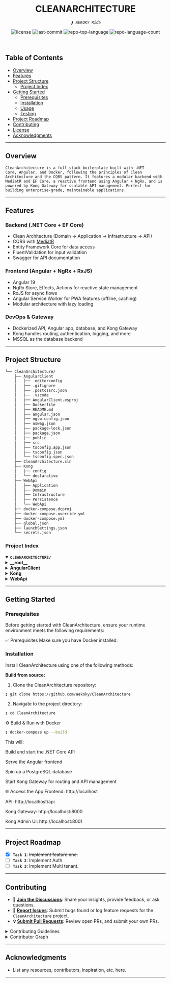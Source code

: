 <p align="center"><h1 align="center">CLEANARCHITECTURE</h1></p>
<p align="center">
	<em><code>❯ AEKOKY Rida</code></em>
</p>
<p align="center">
	<img src="https://img.shields.io/github/license/aekoky/CleanArchitecture?style=default&logo=opensourceinitiative&logoColor=white&color=0080ff" alt="license">
	<img src="https://img.shields.io/github/last-commit/aekoky/CleanArchitecture?style=default&logo=git&logoColor=white&color=0080ff" alt="last-commit">
	<img src="https://img.shields.io/github/languages/top/aekoky/CleanArchitecture?style=default&color=0080ff" alt="repo-top-language">
	<img src="https://img.shields.io/github/languages/count/aekoky/CleanArchitecture?style=default&color=0080ff" alt="repo-language-count">
</p>
<p align="center"><!-- default option, no dependency badges. -->
</p>
<p align="center">
	<!-- default option, no dependency badges. -->
</p>
<br>

##  Table of Contents

- [ Overview](#-overview)
- [ Features](#-features)
- [ Project Structure](#-project-structure)
  - [ Project Index](#-project-index)
- [ Getting Started](#-getting-started)
  - [ Prerequisites](#-prerequisites)
  - [ Installation](#-installation)
  - [ Usage](#-usage)
  - [ Testing](#-testing)
- [ Project Roadmap](#-project-roadmap)
- [ Contributing](#-contributing)
- [ License](#-license)
- [ Acknowledgments](#-acknowledgments)

---

##  Overview

<code>CleanArchitecture is a full-stack boilerplate built with .NET Core, Angular, and Docker, following the principles of Clean Architecture and the CQRS pattern. It features a modular backend with MediatR and EF Core, a reactive frontend using Angular + NgRx, and is powered by Kong Gateway for scalable API management. Perfect for building enterprise-grade, maintainable applications.</code>

---

##  Features

### Backend (.NET Core + EF Core)
- Clean Architecture (Domain → Application → Infrastructure → API)
- CQRS with [MediatR](https://github.com/jbogard/MediatR)
- Entity Framework Core for data access
- FluentValidation for input validation
- Swagger for API documentation

### Frontend (Angular + NgRx + RxJS)
- Angular 19
- NgRx Store, Effects, Actions for reactive state management
- RxJS for async flows
- Angular Service Worker for PWA features (offline, caching)
- Modular architecture with lazy loading

### DevOps & Gateway
- Dockerized API, Angular app, database, and Kong Gateway
- Kong handles routing, authentication, logging, and more
- MSSQL as the database backend

---

##  Project Structure

```sh
└── CleanArchitecture/
    ├── AngularClient
    │   ├── .editorconfig
    │   ├── .gitignore
    │   ├── .postcssrc.json
    │   ├── .vscode
    │   ├── AngularClient.esproj
    │   ├── Dockerfile
    │   ├── README.md
    │   ├── angular.json
    │   ├── ngsw-config.json
    │   ├── nswag.json
    │   ├── package-lock.json
    │   ├── package.json
    │   ├── public
    │   ├── src
    │   ├── tsconfig.app.json
    │   ├── tsconfig.json
    │   └── tsconfig.spec.json
    ├── CleanArchitecture.sln
    ├── Kong
    │   ├── config
    │   └── declarative
    ├── WebApi
    │   ├── Application
    │   ├── Domain
    │   ├── Infrastructure
    │   ├── Persistence
    │   └── WebApi
    ├── docker-compose.dcproj
    ├── docker-compose.override.yml
    ├── docker-compose.yml
    ├── global.json
    ├── launchSettings.json
    └── secrets.json
```


###  Project Index
<details open>
	<summary><b><code>CLEANARCHITECTURE/</code></b></summary>
	<details> <!-- __root__ Submodule -->
		<summary><b>__root__</b></summary>
		<blockquote>
			<table>
			<tr>
				<td><b><a href='https://github.com/aekoky/CleanArchitecture/blob/master/launchSettings.json'>launchSettings.json</a></b></td>
				<td><code>Visual Studio configuration file</code></td>
			</tr>
			<tr>
				<td><b><a href='https://github.com/aekoky/CleanArchitecture/blob/master/docker-compose.dcproj'>docker-compose.dcproj</a></b></td>
				<td><code>Docker Compose project file</code></td>
			</tr>
			<tr>
				<td><b><a href='https://github.com/aekoky/CleanArchitecture/blob/master/global.json'>global.json</a></b></td>
				<td><code>.NET SDK configuration for CLI commands</code></td>
			</tr>
			<tr>
				<td><b><a href='https://github.com/aekoky/CleanArchitecture/blob/master/docker-compose.override.yml'>docker-compose.override.yml</a></b></td>
				<td><code>Docker Compose YAML configuration file for development</code></td>
			</tr>
			<tr>
				<td><b><a href='https://github.com/aekoky/CleanArchitecture/blob/master/CleanArchitecture.sln'>CleanArchitecture.sln</a></b></td>
				<td><code>CleanArchitecture solution file</code></td>
			</tr>
			<tr>
				<td><b><a href='https://github.com/aekoky/CleanArchitecture/blob/master/docker-compose.yml'>docker-compose.yml</a></b></td>
				<td><code>Docker Compose YAML configuration file</code></td>
			</tr>
			</table>
		</blockquote>
	</details>
	<details> <!-- AngularClient Submodule -->
		<summary><b>AngularClient</b></summary>
		<blockquote>
			<table>
			<tr>
				<td><b><a href='https://github.com/aekoky/CleanArchitecture/blob/master/AngularClient/tsconfig.spec.json'>tsconfig.spec.json</a></b></td>
				<td><code>❯ REPLACE-ME</code></td>
			</tr>
			<tr>
				<td><b><a href='https://github.com/aekoky/CleanArchitecture/blob/master/AngularClient/ngsw-config.json'>ngsw-config.json</a></b></td>
				<td><code>❯ REPLACE-ME</code></td>
			</tr>
			<tr>
				<td><b><a href='https://github.com/aekoky/CleanArchitecture/blob/master/AngularClient/package-lock.json'>package-lock.json</a></b></td>
				<td><code>❯ REPLACE-ME</code></td>
			</tr>
			<tr>
				<td><b><a href='https://github.com/aekoky/CleanArchitecture/blob/master/AngularClient/tsconfig.json'>tsconfig.json</a></b></td>
				<td><code>❯ REPLACE-ME</code></td>
			</tr>
			<tr>
				<td><b><a href='https://github.com/aekoky/CleanArchitecture/blob/master/AngularClient/tsconfig.app.json'>tsconfig.app.json</a></b></td>
				<td><code>❯ REPLACE-ME</code></td>
			</tr>
			<tr>
				<td><b><a href='https://github.com/aekoky/CleanArchitecture/blob/master/AngularClient/angular.json'>angular.json</a></b></td>
				<td><code>❯ REPLACE-ME</code></td>
			</tr>
			<tr>
				<td><b><a href='https://github.com/aekoky/CleanArchitecture/blob/master/AngularClient/.postcssrc.json'>.postcssrc.json</a></b></td>
				<td><code>❯ REPLACE-ME</code></td>
			</tr>
			<tr>
				<td><b><a href='https://github.com/aekoky/CleanArchitecture/blob/master/AngularClient/package.json'>package.json</a></b></td>
				<td><code>❯ REPLACE-ME</code></td>
			</tr>
			<tr>
				<td><b><a href='https://github.com/aekoky/CleanArchitecture/blob/master/AngularClient/nswag.json'>nswag.json</a></b></td>
				<td><code>❯ REPLACE-ME</code></td>
			</tr>
			<tr>
				<td><b><a href='https://github.com/aekoky/CleanArchitecture/blob/master/AngularClient/AngularClient.esproj'>AngularClient.esproj</a></b></td>
				<td><code>❯ REPLACE-ME</code></td>
			</tr>
			<tr>
				<td><b><a href='https://github.com/aekoky/CleanArchitecture/blob/master/AngularClient/Dockerfile'>Dockerfile</a></b></td>
				<td><code>❯ REPLACE-ME</code></td>
			</tr>
			</table>
			<details>
				<summary><b>src</b></summary>
				<blockquote>
					<table>
					<tr>
						<td><b><a href='https://github.com/aekoky/CleanArchitecture/blob/master/AngularClient/src/styles.scss'>styles.scss</a></b></td>
						<td><code>❯ REPLACE-ME</code></td>
					</tr>
					<tr>
						<td><b><a href='https://github.com/aekoky/CleanArchitecture/blob/master/AngularClient/src/main.ts'>main.ts</a></b></td>
						<td><code>❯ REPLACE-ME</code></td>
					</tr>
					<tr>
						<td><b><a href='https://github.com/aekoky/CleanArchitecture/blob/master/AngularClient/src/index.html'>index.html</a></b></td>
						<td><code>❯ REPLACE-ME</code></td>
					</tr>
					</table>
					<details>
						<summary><b>app</b></summary>
						<blockquote>
							<table>
							<tr>
								<td><b><a href='https://github.com/aekoky/CleanArchitecture/blob/master/AngularClient/src/app/app.component.scss'>app.component.scss</a></b></td>
								<td><code>❯ REPLACE-ME</code></td>
							</tr>
							<tr>
								<td><b><a href='https://github.com/aekoky/CleanArchitecture/blob/master/AngularClient/src/app/app.routes.ts'>app.routes.ts</a></b></td>
								<td><code>❯ REPLACE-ME</code></td>
							</tr>
							<tr>
								<td><b><a href='https://github.com/aekoky/CleanArchitecture/blob/master/AngularClient/src/app/app.component.spec.ts'>app.component.spec.ts</a></b></td>
								<td><code>❯ REPLACE-ME</code></td>
							</tr>
							<tr>
								<td><b><a href='https://github.com/aekoky/CleanArchitecture/blob/master/AngularClient/src/app/app.component.ts'>app.component.ts</a></b></td>
								<td><code>❯ REPLACE-ME</code></td>
							</tr>
							<tr>
								<td><b><a href='https://github.com/aekoky/CleanArchitecture/blob/master/AngularClient/src/app/app.config.ts'>app.config.ts</a></b></td>
								<td><code>❯ REPLACE-ME</code></td>
							</tr>
							<tr>
								<td><b><a href='https://github.com/aekoky/CleanArchitecture/blob/master/AngularClient/src/app/web-api-client.ts'>web-api-client.ts</a></b></td>
								<td><code>❯ REPLACE-ME</code></td>
							</tr>
							<tr>
								<td><b><a href='https://github.com/aekoky/CleanArchitecture/blob/master/AngularClient/src/app/app.component.html'>app.component.html</a></b></td>
								<td><code>❯ REPLACE-ME</code></td>
							</tr>
							</table>
							<details>
								<summary><b>shared</b></summary>
								<blockquote>
									<details>
										<summary><b>modules</b></summary>
										<blockquote>
											<details>
												<summary><b>tree</b></summary>
												<blockquote>
													<table>
													<tr>
														<td><b><a href='https://github.com/aekoky/CleanArchitecture/blob/master/AngularClient/src/app/shared/modules/tree/tree.module.ts'>tree.module.ts</a></b></td>
														<td><code>❯ REPLACE-ME</code></td>
													</tr>
													<tr>
														<td><b><a href='https://github.com/aekoky/CleanArchitecture/blob/master/AngularClient/src/app/shared/modules/tree/tree.model.ts'>tree.model.ts</a></b></td>
														<td><code>❯ REPLACE-ME</code></td>
													</tr>
													<tr>
														<td><b><a href='https://github.com/aekoky/CleanArchitecture/blob/master/AngularClient/src/app/shared/modules/tree/tree.interface.ts'>tree.interface.ts</a></b></td>
														<td><code>❯ REPLACE-ME</code></td>
													</tr>
													</table>
													<details>
														<summary><b>tree</b></summary>
														<blockquote>
															<table>
															<tr>
																<td><b><a href='https://github.com/aekoky/CleanArchitecture/blob/master/AngularClient/src/app/shared/modules/tree/tree/tree.component.ts'>tree.component.ts</a></b></td>
																<td><code>❯ REPLACE-ME</code></td>
															</tr>
															<tr>
																<td><b><a href='https://github.com/aekoky/CleanArchitecture/blob/master/AngularClient/src/app/shared/modules/tree/tree/tree.component.css'>tree.component.css</a></b></td>
																<td><code>❯ REPLACE-ME</code></td>
															</tr>
															<tr>
																<td><b><a href='https://github.com/aekoky/CleanArchitecture/blob/master/AngularClient/src/app/shared/modules/tree/tree/tree.component.html'>tree.component.html</a></b></td>
																<td><code>❯ REPLACE-ME</code></td>
															</tr>
															</table>
														</blockquote>
													</details>
												</blockquote>
											</details>
										</blockquote>
									</details>
									<details>
										<summary><b>resolver</b></summary>
										<blockquote>
											<table>
											<tr>
												<td><b><a href='https://github.com/aekoky/CleanArchitecture/blob/master/AngularClient/src/app/shared/resolver/clear-state.resolver.ts'>clear-state.resolver.ts</a></b></td>
												<td><code>❯ REPLACE-ME</code></td>
											</tr>
											</table>
										</blockquote>
									</details>
									<details>
										<summary><b>directives</b></summary>
										<blockquote>
											<table>
											<tr>
												<td><b><a href='https://github.com/aekoky/CleanArchitecture/blob/master/AngularClient/src/app/shared/directives/directives.module.ts'>directives.module.ts</a></b></td>
												<td><code>❯ REPLACE-ME</code></td>
											</tr>
											<tr>
												<td><b><a href='https://github.com/aekoky/CleanArchitecture/blob/master/AngularClient/src/app/shared/directives/only-dialog.directive.ts'>only-dialog.directive.ts</a></b></td>
												<td><code>❯ REPLACE-ME</code></td>
											</tr>
											<tr>
												<td><b><a href='https://github.com/aekoky/CleanArchitecture/blob/master/AngularClient/src/app/shared/directives/scroll-to-invalide.directive.ts'>scroll-to-invalide.directive.ts</a></b></td>
												<td><code>❯ REPLACE-ME</code></td>
											</tr>
											<tr>
												<td><b><a href='https://github.com/aekoky/CleanArchitecture/blob/master/AngularClient/src/app/shared/directives/close-dialog.directive.ts'>close-dialog.directive.ts</a></b></td>
												<td><code>❯ REPLACE-ME</code></td>
											</tr>
											<tr>
												<td><b><a href='https://github.com/aekoky/CleanArchitecture/blob/master/AngularClient/src/app/shared/directives/resize-watcher.directive.ts'>resize-watcher.directive.ts</a></b></td>
												<td><code>❯ REPLACE-ME</code></td>
											</tr>
											<tr>
												<td><b><a href='https://github.com/aekoky/CleanArchitecture/blob/master/AngularClient/src/app/shared/directives/column-mode.directive.ts'>column-mode.directive.ts</a></b></td>
												<td><code>❯ REPLACE-ME</code></td>
											</tr>
											</table>
										</blockquote>
									</details>
									<details>
										<summary><b>models</b></summary>
										<blockquote>
											<table>
											<tr>
												<td><b><a href='https://github.com/aekoky/CleanArchitecture/blob/master/AngularClient/src/app/shared/models/entity-state.ts'>entity-state.ts</a></b></td>
												<td><code>❯ REPLACE-ME</code></td>
											</tr>
											</table>
										</blockquote>
									</details>
									<details>
										<summary><b>services</b></summary>
										<blockquote>
											<table>
											<tr>
												<td><b><a href='https://github.com/aekoky/CleanArchitecture/blob/master/AngularClient/src/app/shared/services/cache.service.ts'>cache.service.ts</a></b></td>
												<td><code>❯ REPLACE-ME</code></td>
											</tr>
											<tr>
												<td><b><a href='https://github.com/aekoky/CleanArchitecture/blob/master/AngularClient/src/app/shared/services/dialog.service.ts'>dialog.service.ts</a></b></td>
												<td><code>❯ REPLACE-ME</code></td>
											</tr>
											<tr>
												<td><b><a href='https://github.com/aekoky/CleanArchitecture/blob/master/AngularClient/src/app/shared/services/toast.service.ts'>toast.service.ts</a></b></td>
												<td><code>❯ REPLACE-ME</code></td>
											</tr>
											</table>
										</blockquote>
									</details>
									<details>
										<summary><b>enums</b></summary>
										<blockquote>
											<table>
											<tr>
												<td><b><a href='https://github.com/aekoky/CleanArchitecture/blob/master/AngularClient/src/app/shared/enums/view-mode.enum.ts'>view-mode.enum.ts</a></b></td>
												<td><code>❯ REPLACE-ME</code></td>
											</tr>
											<tr>
												<td><b><a href='https://github.com/aekoky/CleanArchitecture/blob/master/AngularClient/src/app/shared/enums/taost-type.enum.ts'>taost-type.enum.ts</a></b></td>
												<td><code>❯ REPLACE-ME</code></td>
											</tr>
											<tr>
												<td><b><a href='https://github.com/aekoky/CleanArchitecture/blob/master/AngularClient/src/app/shared/enums/entity-type.enum.ts'>entity-type.enum.ts</a></b></td>
												<td><code>❯ REPLACE-ME</code></td>
											</tr>
											</table>
										</blockquote>
									</details>
								</blockquote>
							</details>
							<details>
								<summary><b>pages</b></summary>
								<blockquote>
									<details>
										<summary><b>problems</b></summary>
										<blockquote>
											<table>
											<tr>
												<td><b><a href='https://github.com/aekoky/CleanArchitecture/blob/master/AngularClient/src/app/pages/problems/problem-tree.service.ts'>problem-tree.service.ts</a></b></td>
												<td><code>❯ REPLACE-ME</code></td>
											</tr>
											<tr>
												<td><b><a href='https://github.com/aekoky/CleanArchitecture/blob/master/AngularClient/src/app/pages/problems/problems.component.ts'>problems.component.ts</a></b></td>
												<td><code>❯ REPLACE-ME</code></td>
											</tr>
											<tr>
												<td><b><a href='https://github.com/aekoky/CleanArchitecture/blob/master/AngularClient/src/app/pages/problems/problem.service.ts'>problem.service.ts</a></b></td>
												<td><code>❯ REPLACE-ME</code></td>
											</tr>
											<tr>
												<td><b><a href='https://github.com/aekoky/CleanArchitecture/blob/master/AngularClient/src/app/pages/problems/problems.module.ts'>problems.module.ts</a></b></td>
												<td><code>❯ REPLACE-ME</code></td>
											</tr>
											<tr>
												<td><b><a href='https://github.com/aekoky/CleanArchitecture/blob/master/AngularClient/src/app/pages/problems/problem-category.service.ts'>problem-category.service.ts</a></b></td>
												<td><code>❯ REPLACE-ME</code></td>
											</tr>
											<tr>
												<td><b><a href='https://github.com/aekoky/CleanArchitecture/blob/master/AngularClient/src/app/pages/problems/problem-catalog.service.ts'>problem-catalog.service.ts</a></b></td>
												<td><code>❯ REPLACE-ME</code></td>
											</tr>
											<tr>
												<td><b><a href='https://github.com/aekoky/CleanArchitecture/blob/master/AngularClient/src/app/pages/problems/problems.component.html'>problems.component.html</a></b></td>
												<td><code>❯ REPLACE-ME</code></td>
											</tr>
											</table>
											<details>
												<summary><b>problems-list</b></summary>
												<blockquote>
													<table>
													<tr>
														<td><b><a href='https://github.com/aekoky/CleanArchitecture/blob/master/AngularClient/src/app/pages/problems/problems-list/problems-list.component.ts'>problems-list.component.ts</a></b></td>
														<td><code>❯ REPLACE-ME</code></td>
													</tr>
													<tr>
														<td><b><a href='https://github.com/aekoky/CleanArchitecture/blob/master/AngularClient/src/app/pages/problems/problems-list/problems-list.component.html'>problems-list.component.html</a></b></td>
														<td><code>❯ REPLACE-ME</code></td>
													</tr>
													<tr>
														<td><b><a href='https://github.com/aekoky/CleanArchitecture/blob/master/AngularClient/src/app/pages/problems/problems-list/problems-list.component.css'>problems-list.component.css</a></b></td>
														<td><code>❯ REPLACE-ME</code></td>
													</tr>
													</table>
												</blockquote>
											</details>
											<details>
												<summary><b>problem</b></summary>
												<blockquote>
													<table>
													<tr>
														<td><b><a href='https://github.com/aekoky/CleanArchitecture/blob/master/AngularClient/src/app/pages/problems/problem/problem.component.ts'>problem.component.ts</a></b></td>
														<td><code>❯ REPLACE-ME</code></td>
													</tr>
													<tr>
														<td><b><a href='https://github.com/aekoky/CleanArchitecture/blob/master/AngularClient/src/app/pages/problems/problem/problem.component.html'>problem.component.html</a></b></td>
														<td><code>❯ REPLACE-ME</code></td>
													</tr>
													<tr>
														<td><b><a href='https://github.com/aekoky/CleanArchitecture/blob/master/AngularClient/src/app/pages/problems/problem/problem.component.css'>problem.component.css</a></b></td>
														<td><code>❯ REPLACE-ME</code></td>
													</tr>
													</table>
												</blockquote>
											</details>
											<details>
												<summary><b>problem-catalog</b></summary>
												<blockquote>
													<table>
													<tr>
														<td><b><a href='https://github.com/aekoky/CleanArchitecture/blob/master/AngularClient/src/app/pages/problems/problem-catalog/problem-catalog.component.css'>problem-catalog.component.css</a></b></td>
														<td><code>❯ REPLACE-ME</code></td>
													</tr>
													<tr>
														<td><b><a href='https://github.com/aekoky/CleanArchitecture/blob/master/AngularClient/src/app/pages/problems/problem-catalog/problem-catalog.component.html'>problem-catalog.component.html</a></b></td>
														<td><code>❯ REPLACE-ME</code></td>
													</tr>
													<tr>
														<td><b><a href='https://github.com/aekoky/CleanArchitecture/blob/master/AngularClient/src/app/pages/problems/problem-catalog/problem-catalog.component.ts'>problem-catalog.component.ts</a></b></td>
														<td><code>❯ REPLACE-ME</code></td>
													</tr>
													</table>
												</blockquote>
											</details>
											<details>
												<summary><b>state-management</b></summary>
												<blockquote>
													<table>
													<tr>
														<td><b><a href='https://github.com/aekoky/CleanArchitecture/blob/master/AngularClient/src/app/pages/problems/state-management/problems.reducer.ts'>problems.reducer.ts</a></b></td>
														<td><code>❯ REPLACE-ME</code></td>
													</tr>
													<tr>
														<td><b><a href='https://github.com/aekoky/CleanArchitecture/blob/master/AngularClient/src/app/pages/problems/state-management/problems.selectors.ts'>problems.selectors.ts</a></b></td>
														<td><code>❯ REPLACE-ME</code></td>
													</tr>
													<tr>
														<td><b><a href='https://github.com/aekoky/CleanArchitecture/blob/master/AngularClient/src/app/pages/problems/state-management/problems.actions.ts'>problems.actions.ts</a></b></td>
														<td><code>❯ REPLACE-ME</code></td>
													</tr>
													</table>
												</blockquote>
											</details>
											<details>
												<summary><b>problem-category</b></summary>
												<blockquote>
													<table>
													<tr>
														<td><b><a href='https://github.com/aekoky/CleanArchitecture/blob/master/AngularClient/src/app/pages/problems/problem-category/problem-category.component.css'>problem-category.component.css</a></b></td>
														<td><code>❯ REPLACE-ME</code></td>
													</tr>
													<tr>
														<td><b><a href='https://github.com/aekoky/CleanArchitecture/blob/master/AngularClient/src/app/pages/problems/problem-category/problem-category.component.ts'>problem-category.component.ts</a></b></td>
														<td><code>❯ REPLACE-ME</code></td>
													</tr>
													<tr>
														<td><b><a href='https://github.com/aekoky/CleanArchitecture/blob/master/AngularClient/src/app/pages/problems/problem-category/problem-category.component.html'>problem-category.component.html</a></b></td>
														<td><code>❯ REPLACE-ME</code></td>
													</tr>
													</table>
												</blockquote>
											</details>
										</blockquote>
									</details>
								</blockquote>
							</details>
						</blockquote>
					</details>
				</blockquote>
			</details>
			<details>
				<summary><b>public</b></summary>
				<blockquote>
					<table>
					<tr>
						<td><b><a href='https://github.com/aekoky/CleanArchitecture/blob/master/AngularClient/public/manifest.webmanifest'>manifest.webmanifest</a></b></td>
						<td><code>❯ REPLACE-ME</code></td>
					</tr>
					</table>
				</blockquote>
			</details>
		</blockquote>
	</details>
	<details> <!-- Kong Submodule -->
		<summary><b>Kong</b></summary>
		<blockquote>
			<details>
				<summary><b>declarative</b></summary>
				<blockquote>
					<table>
					<tr>
						<td><b><a href='https://github.com/aekoky/CleanArchitecture/blob/master/Kong/declarative/kong.yml'>kong.yml</a></b></td>
						<td><code>Kong declarative configuration file</code></td>
					</tr>
					</table>
				</blockquote>
			</details>
			<details>
				<summary><b>config</b></summary>
				<blockquote>
					<table>
					<tr>
						<td><b><a href='https://github.com/aekoky/CleanArchitecture/blob/master/Kong/config/kong.conf'>kong.conf</a></b></td>
						<td><code>Kong configuration file</code></td>
					</tr>
					</table>
				</blockquote>
			</details>
		</blockquote>
	</details>
	<details> <!-- WebApi Submodule -->
		<summary><b>WebApi</b></summary>
		<blockquote>
			<details>
				<summary><b>WebApi</b></summary>
				<blockquote>
					<table>
					<tr>
						<td><b><a href='https://github.com/aekoky/CleanArchitecture/blob/master/WebApi/WebApi/ConfigureServices.cs'>ConfigureServices.cs</a></b></td>
						<td><code>❯ REPLACE-ME</code></td>
					</tr>
					<tr>
						<td><b><a href='https://github.com/aekoky/CleanArchitecture/blob/master/WebApi/WebApi/appsettings.Production.json'>appsettings.Production.json</a></b></td>
						<td><code>❯ REPLACE-ME</code></td>
					</tr>
					<tr>
						<td><b><a href='https://github.com/aekoky/CleanArchitecture/blob/master/WebApi/WebApi/appsettings.Development.json'>appsettings.Development.json</a></b></td>
						<td><code>❯ REPLACE-ME</code></td>
					</tr>
					<tr>
						<td><b><a href='https://github.com/aekoky/CleanArchitecture/blob/master/WebApi/WebApi/appsettings.json'>appsettings.json</a></b></td>
						<td><code>❯ REPLACE-ME</code></td>
					</tr>
					<tr>
						<td><b><a href='https://github.com/aekoky/CleanArchitecture/blob/master/WebApi/WebApi/Program.cs'>Program.cs</a></b></td>
						<td><code>❯ REPLACE-ME</code></td>
					</tr>
					<tr>
						<td><b><a href='https://github.com/aekoky/CleanArchitecture/blob/master/WebApi/WebApi/nswag.json'>nswag.json</a></b></td>
						<td><code>❯ REPLACE-ME</code></td>
					</tr>
					<tr>
						<td><b><a href='https://github.com/aekoky/CleanArchitecture/blob/master/WebApi/WebApi/WebApi.csproj'>WebApi.csproj</a></b></td>
						<td><code>❯ REPLACE-ME</code></td>
					</tr>
					<tr>
						<td><b><a href='https://github.com/aekoky/CleanArchitecture/blob/master/WebApi/WebApi/Dockerfile'>Dockerfile</a></b></td>
						<td><code>❯ REPLACE-ME</code></td>
					</tr>
					</table>
					<details>
						<summary><b>Controllers</b></summary>
						<blockquote>
							<table>
							<tr>
								<td><b><a href='https://github.com/aekoky/CleanArchitecture/blob/master/WebApi/WebApi/Controllers/ProblemCatalogsController.cs'>ProblemCatalogsController.cs</a></b></td>
								<td><code>❯ REPLACE-ME</code></td>
							</tr>
							<tr>
								<td><b><a href='https://github.com/aekoky/CleanArchitecture/blob/master/WebApi/WebApi/Controllers/ProblemCategoriesController.cs'>ProblemCategoriesController.cs</a></b></td>
								<td><code>❯ REPLACE-ME</code></td>
							</tr>
							<tr>
								<td><b><a href='https://github.com/aekoky/CleanArchitecture/blob/master/WebApi/WebApi/Controllers/ProblemsController.cs'>ProblemsController.cs</a></b></td>
								<td><code>❯ REPLACE-ME</code></td>
							</tr>
							<tr>
								<td><b><a href='https://github.com/aekoky/CleanArchitecture/blob/master/WebApi/WebApi/Controllers/ApiControllerBase.cs'>ApiControllerBase.cs</a></b></td>
								<td><code>❯ REPLACE-ME</code></td>
							</tr>
							</table>
						</blockquote>
					</details>
					<details>
						<summary><b>.config</b></summary>
						<blockquote>
							<table>
							<tr>
								<td><b><a href='https://github.com/aekoky/CleanArchitecture/blob/master/WebApi/WebApi/.config/dotnet-tools.json'>dotnet-tools.json</a></b></td>
								<td><code>❯ REPLACE-ME</code></td>
							</tr>
							</table>
						</blockquote>
					</details>
					<details>
						<summary><b>Properties</b></summary>
						<blockquote>
							<table>
							<tr>
								<td><b><a href='https://github.com/aekoky/CleanArchitecture/blob/master/WebApi/WebApi/Properties/launchSettings.json'>launchSettings.json</a></b></td>
								<td><code>❯ REPLACE-ME</code></td>
							</tr>
							</table>
						</blockquote>
					</details>
					<details>
						<summary><b>Filters</b></summary>
						<blockquote>
							<table>
							<tr>
								<td><b><a href='https://github.com/aekoky/CleanArchitecture/blob/master/WebApi/WebApi/Filters/ApiExceptionFilterAttribute.cs'>ApiExceptionFilterAttribute.cs</a></b></td>
								<td><code>❯ REPLACE-ME</code></td>
							</tr>
							</table>
						</blockquote>
					</details>
				</blockquote>
			</details>
			<details>
				<summary><b>Application</b></summary>
				<blockquote>
					<table>
					<tr>
						<td><b><a href='https://github.com/aekoky/CleanArchitecture/blob/master/WebApi/Application/ConfigureServices.cs'>ConfigureServices.cs</a></b></td>
						<td><code>❯ REPLACE-ME</code></td>
					</tr>
					<tr>
						<td><b><a href='https://github.com/aekoky/CleanArchitecture/blob/master/WebApi/Application/Application.csproj'>Application.csproj</a></b></td>
						<td><code>❯ REPLACE-ME</code></td>
					</tr>
					</table>
					<details>
						<summary><b>Application</b></summary>
						<blockquote>
							<details>
								<summary><b>ProblemCatalogs</b></summary>
								<blockquote>
									<details>
										<summary><b>Queries</b></summary>
										<blockquote>
											<details>
												<summary><b>GetProblemCatalogsFiltered</b></summary>
												<blockquote>
													<table>
													<tr>
														<td><b><a href='https://github.com/aekoky/CleanArchitecture/blob/master/WebApi/Application/Application/ProblemCatalogs/Queries/GetProblemCatalogsFiltered/GetProblemCatalogsFilteredQuery.cs'>GetProblemCatalogsFilteredQuery.cs</a></b></td>
														<td><code>❯ REPLACE-ME</code></td>
													</tr>
													</table>
												</blockquote>
											</details>
											<details>
												<summary><b>GetProblemCatalogById</b></summary>
												<blockquote>
													<table>
													<tr>
														<td><b><a href='https://github.com/aekoky/CleanArchitecture/blob/master/WebApi/Application/Application/ProblemCatalogs/Queries/GetProblemCatalogById/GetProblemCatalogByIdQueryValidator.cs'>GetProblemCatalogByIdQueryValidator.cs</a></b></td>
														<td><code>❯ REPLACE-ME</code></td>
													</tr>
													<tr>
														<td><b><a href='https://github.com/aekoky/CleanArchitecture/blob/master/WebApi/Application/Application/ProblemCatalogs/Queries/GetProblemCatalogById/GetProblemCatalogByIdQuery.cs'>GetProblemCatalogByIdQuery.cs</a></b></td>
														<td><code>❯ REPLACE-ME</code></td>
													</tr>
													</table>
												</blockquote>
											</details>
											<details>
												<summary><b>GetAllProblemCatalogs</b></summary>
												<blockquote>
													<table>
													<tr>
														<td><b><a href='https://github.com/aekoky/CleanArchitecture/blob/master/WebApi/Application/Application/ProblemCatalogs/Queries/GetAllProblemCatalogs/GetAllProblemCatalogsQuery.cs'>GetAllProblemCatalogsQuery.cs</a></b></td>
														<td><code>❯ REPLACE-ME</code></td>
													</tr>
													</table>
												</blockquote>
											</details>
											<details>
												<summary><b>GetProblemCatalogSuggestions</b></summary>
												<blockquote>
													<table>
													<tr>
														<td><b><a href='https://github.com/aekoky/CleanArchitecture/blob/master/WebApi/Application/Application/ProblemCatalogs/Queries/GetProblemCatalogSuggestions/GetProblemCatalogSuggestionsQuery.cs'>GetProblemCatalogSuggestionsQuery.cs</a></b></td>
														<td><code>❯ REPLACE-ME</code></td>
													</tr>
													</table>
												</blockquote>
											</details>
										</blockquote>
									</details>
									<details>
										<summary><b>Commands</b></summary>
										<blockquote>
											<details>
												<summary><b>CreateProblemCatalog</b></summary>
												<blockquote>
													<table>
													<tr>
														<td><b><a href='https://github.com/aekoky/CleanArchitecture/blob/master/WebApi/Application/Application/ProblemCatalogs/Commands/CreateProblemCatalog/CreateProblemCatalogCommandValidator.cs'>CreateProblemCatalogCommandValidator.cs</a></b></td>
														<td><code>❯ REPLACE-ME</code></td>
													</tr>
													<tr>
														<td><b><a href='https://github.com/aekoky/CleanArchitecture/blob/master/WebApi/Application/Application/ProblemCatalogs/Commands/CreateProblemCatalog/CreateProblemCatalogCommand.cs'>CreateProblemCatalogCommand.cs</a></b></td>
														<td><code>❯ REPLACE-ME</code></td>
													</tr>
													</table>
												</blockquote>
											</details>
											<details>
												<summary><b>UpdateProblemCatalog</b></summary>
												<blockquote>
													<table>
													<tr>
														<td><b><a href='https://github.com/aekoky/CleanArchitecture/blob/master/WebApi/Application/Application/ProblemCatalogs/Commands/UpdateProblemCatalog/UpdateProblemCatalogCommandValidator.cs'>UpdateProblemCatalogCommandValidator.cs</a></b></td>
														<td><code>❯ REPLACE-ME</code></td>
													</tr>
													<tr>
														<td><b><a href='https://github.com/aekoky/CleanArchitecture/blob/master/WebApi/Application/Application/ProblemCatalogs/Commands/UpdateProblemCatalog/UpdateProblemCatalogCommand.cs'>UpdateProblemCatalogCommand.cs</a></b></td>
														<td><code>❯ REPLACE-ME</code></td>
													</tr>
													</table>
												</blockquote>
											</details>
											<details>
												<summary><b>DeleteProblemCatalogs</b></summary>
												<blockquote>
													<table>
													<tr>
														<td><b><a href='https://github.com/aekoky/CleanArchitecture/blob/master/WebApi/Application/Application/ProblemCatalogs/Commands/DeleteProblemCatalogs/DeleteProblemCatalogsCommand.cs'>DeleteProblemCatalogsCommand.cs</a></b></td>
														<td><code>❯ REPLACE-ME</code></td>
													</tr>
													</table>
												</blockquote>
											</details>
											<details>
												<summary><b>DeleteProblemCatalog</b></summary>
												<blockquote>
													<table>
													<tr>
														<td><b><a href='https://github.com/aekoky/CleanArchitecture/blob/master/WebApi/Application/Application/ProblemCatalogs/Commands/DeleteProblemCatalog/DeleteProblemCatalogCommand.cs'>DeleteProblemCatalogCommand.cs</a></b></td>
														<td><code>❯ REPLACE-ME</code></td>
													</tr>
													</table>
												</blockquote>
											</details>
										</blockquote>
									</details>
								</blockquote>
							</details>
							<details>
								<summary><b>Problems</b></summary>
								<blockquote>
									<details>
										<summary><b>Queries</b></summary>
										<blockquote>
											<details>
												<summary><b>GetProblemById</b></summary>
												<blockquote>
													<table>
													<tr>
														<td><b><a href='https://github.com/aekoky/CleanArchitecture/blob/master/WebApi/Application/Application/Problems/Queries/GetProblemById/GetProblemByIdQuery.cs'>GetProblemByIdQuery.cs</a></b></td>
														<td><code>❯ REPLACE-ME</code></td>
													</tr>
													<tr>
														<td><b><a href='https://github.com/aekoky/CleanArchitecture/blob/master/WebApi/Application/Application/Problems/Queries/GetProblemById/GetProblemByIdQueryValidator.cs'>GetProblemByIdQueryValidator.cs</a></b></td>
														<td><code>❯ REPLACE-ME</code></td>
													</tr>
													</table>
												</blockquote>
											</details>
											<details>
												<summary><b>GetProblemsByCategory</b></summary>
												<blockquote>
													<table>
													<tr>
														<td><b><a href='https://github.com/aekoky/CleanArchitecture/blob/master/WebApi/Application/Application/Problems/Queries/GetProblemsByCategory/GetProblemsByCategoryQuery.cs'>GetProblemsByCategoryQuery.cs</a></b></td>
														<td><code>❯ REPLACE-ME</code></td>
													</tr>
													</table>
												</blockquote>
											</details>
											<details>
												<summary><b>GetProblemSuggestions</b></summary>
												<blockquote>
													<table>
													<tr>
														<td><b><a href='https://github.com/aekoky/CleanArchitecture/blob/master/WebApi/Application/Application/Problems/Queries/GetProblemSuggestions/GetProblemSuggestionsQuery.cs'>GetProblemSuggestionsQuery.cs</a></b></td>
														<td><code>❯ REPLACE-ME</code></td>
													</tr>
													</table>
												</blockquote>
											</details>
											<details>
												<summary><b>GetProblemsFiltered</b></summary>
												<blockquote>
													<table>
													<tr>
														<td><b><a href='https://github.com/aekoky/CleanArchitecture/blob/master/WebApi/Application/Application/Problems/Queries/GetProblemsFiltered/GetProblemsFilteredQueryValidator.cs'>GetProblemsFilteredQueryValidator.cs</a></b></td>
														<td><code>❯ REPLACE-ME</code></td>
													</tr>
													<tr>
														<td><b><a href='https://github.com/aekoky/CleanArchitecture/blob/master/WebApi/Application/Application/Problems/Queries/GetProblemsFiltered/GetProblemsFilteredQuery.cs'>GetProblemsFilteredQuery.cs</a></b></td>
														<td><code>❯ REPLACE-ME</code></td>
													</tr>
													</table>
												</blockquote>
											</details>
											<details>
												<summary><b>GetAllProblemCatalogs</b></summary>
												<blockquote>
													<table>
													<tr>
														<td><b><a href='https://github.com/aekoky/CleanArchitecture/blob/master/WebApi/Application/Application/Problems/Queries/GetAllProblemCatalogs/GetProblemCatalogsQuery.cs'>GetProblemCatalogsQuery.cs</a></b></td>
														<td><code>❯ REPLACE-ME</code></td>
													</tr>
													</table>
												</blockquote>
											</details>
											<details>
												<summary><b>GetAllProblems</b></summary>
												<blockquote>
													<table>
													<tr>
														<td><b><a href='https://github.com/aekoky/CleanArchitecture/blob/master/WebApi/Application/Application/Problems/Queries/GetAllProblems/GetAllProblemsQuery.cs'>GetAllProblemsQuery.cs</a></b></td>
														<td><code>❯ REPLACE-ME</code></td>
													</tr>
													</table>
												</blockquote>
											</details>
										</blockquote>
									</details>
									<details>
										<summary><b>Commands</b></summary>
										<blockquote>
											<details>
												<summary><b>DeleteProblems</b></summary>
												<blockquote>
													<table>
													<tr>
														<td><b><a href='https://github.com/aekoky/CleanArchitecture/blob/master/WebApi/Application/Application/Problems/Commands/DeleteProblems/DeleteProblemsCommand.cs'>DeleteProblemsCommand.cs</a></b></td>
														<td><code>❯ REPLACE-ME</code></td>
													</tr>
													</table>
												</blockquote>
											</details>
											<details>
												<summary><b>DeleteProblem</b></summary>
												<blockquote>
													<table>
													<tr>
														<td><b><a href='https://github.com/aekoky/CleanArchitecture/blob/master/WebApi/Application/Application/Problems/Commands/DeleteProblem/DeleteProblemCommand.cs'>DeleteProblemCommand.cs</a></b></td>
														<td><code>❯ REPLACE-ME</code></td>
													</tr>
													</table>
												</blockquote>
											</details>
											<details>
												<summary><b>CreateProblem</b></summary>
												<blockquote>
													<table>
													<tr>
														<td><b><a href='https://github.com/aekoky/CleanArchitecture/blob/master/WebApi/Application/Application/Problems/Commands/CreateProblem/CreateProblemCommand.cs'>CreateProblemCommand.cs</a></b></td>
														<td><code>❯ REPLACE-ME</code></td>
													</tr>
													<tr>
														<td><b><a href='https://github.com/aekoky/CleanArchitecture/blob/master/WebApi/Application/Application/Problems/Commands/CreateProblem/CreateProblemCommandValidator.cs'>CreateProblemCommandValidator.cs</a></b></td>
														<td><code>❯ REPLACE-ME</code></td>
													</tr>
													</table>
												</blockquote>
											</details>
											<details>
												<summary><b>UpdateProblem</b></summary>
												<blockquote>
													<table>
													<tr>
														<td><b><a href='https://github.com/aekoky/CleanArchitecture/blob/master/WebApi/Application/Application/Problems/Commands/UpdateProblem/UpdateProblemCommandValidator.cs'>UpdateProblemCommandValidator.cs</a></b></td>
														<td><code>❯ REPLACE-ME</code></td>
													</tr>
													<tr>
														<td><b><a href='https://github.com/aekoky/CleanArchitecture/blob/master/WebApi/Application/Application/Problems/Commands/UpdateProblem/UpdateProblemCommand.cs'>UpdateProblemCommand.cs</a></b></td>
														<td><code>❯ REPLACE-ME</code></td>
													</tr>
													</table>
												</blockquote>
											</details>
										</blockquote>
									</details>
								</blockquote>
							</details>
							<details>
								<summary><b>ProblemCategories</b></summary>
								<blockquote>
									<details>
										<summary><b>Queries</b></summary>
										<blockquote>
											<details>
												<summary><b>GetAllProblemCategories</b></summary>
												<blockquote>
													<table>
													<tr>
														<td><b><a href='https://github.com/aekoky/CleanArchitecture/blob/master/WebApi/Application/Application/ProblemCategories/Queries/GetAllProblemCategories/GetAllProblemCategoriesQuery.cs'>GetAllProblemCategoriesQuery.cs</a></b></td>
														<td><code>❯ REPLACE-ME</code></td>
													</tr>
													</table>
												</blockquote>
											</details>
											<details>
												<summary><b>GetProblemCategoryById</b></summary>
												<blockquote>
													<table>
													<tr>
														<td><b><a href='https://github.com/aekoky/CleanArchitecture/blob/master/WebApi/Application/Application/ProblemCategories/Queries/GetProblemCategoryById/GetProblemCategoryByIdQueryValidator.cs'>GetProblemCategoryByIdQueryValidator.cs</a></b></td>
														<td><code>❯ REPLACE-ME</code></td>
													</tr>
													<tr>
														<td><b><a href='https://github.com/aekoky/CleanArchitecture/blob/master/WebApi/Application/Application/ProblemCategories/Queries/GetProblemCategoryById/GetProblemCategoryByIdQuery.cs'>GetProblemCategoryByIdQuery.cs</a></b></td>
														<td><code>❯ REPLACE-ME</code></td>
													</tr>
													</table>
												</blockquote>
											</details>
											<details>
												<summary><b>GetProblemCategoriesFiltered</b></summary>
												<blockquote>
													<table>
													<tr>
														<td><b><a href='https://github.com/aekoky/CleanArchitecture/blob/master/WebApi/Application/Application/ProblemCategories/Queries/GetProblemCategoriesFiltered/GetProblemCategoriesFilteredQuery.cs'>GetProblemCategoriesFilteredQuery.cs</a></b></td>
														<td><code>❯ REPLACE-ME</code></td>
													</tr>
													</table>
												</blockquote>
											</details>
										</blockquote>
									</details>
									<details>
										<summary><b>Commands</b></summary>
										<blockquote>
											<details>
												<summary><b>DeleteProblemCategory</b></summary>
												<blockquote>
													<table>
													<tr>
														<td><b><a href='https://github.com/aekoky/CleanArchitecture/blob/master/WebApi/Application/Application/ProblemCategories/Commands/DeleteProblemCategory/DeleteProblemCategoryCommand.cs'>DeleteProblemCategoryCommand.cs</a></b></td>
														<td><code>❯ REPLACE-ME</code></td>
													</tr>
													</table>
												</blockquote>
											</details>
											<details>
												<summary><b>DeleteProblemCategories</b></summary>
												<blockquote>
													<table>
													<tr>
														<td><b><a href='https://github.com/aekoky/CleanArchitecture/blob/master/WebApi/Application/Application/ProblemCategories/Commands/DeleteProblemCategories/DeleteProblemCategoriesCommand.cs'>DeleteProblemCategoriesCommand.cs</a></b></td>
														<td><code>❯ REPLACE-ME</code></td>
													</tr>
													</table>
												</blockquote>
											</details>
											<details>
												<summary><b>CreateProblemCategory</b></summary>
												<blockquote>
													<table>
													<tr>
														<td><b><a href='https://github.com/aekoky/CleanArchitecture/blob/master/WebApi/Application/Application/ProblemCategories/Commands/CreateProblemCategory/CreateProblemCategoryCommandValidator.cs'>CreateProblemCategoryCommandValidator.cs</a></b></td>
														<td><code>❯ REPLACE-ME</code></td>
													</tr>
													<tr>
														<td><b><a href='https://github.com/aekoky/CleanArchitecture/blob/master/WebApi/Application/Application/ProblemCategories/Commands/CreateProblemCategory/CreateProblemCategoryCommand.cs'>CreateProblemCategoryCommand.cs</a></b></td>
														<td><code>❯ REPLACE-ME</code></td>
													</tr>
													</table>
												</blockquote>
											</details>
											<details>
												<summary><b>UpdateProblemCategory</b></summary>
												<blockquote>
													<table>
													<tr>
														<td><b><a href='https://github.com/aekoky/CleanArchitecture/blob/master/WebApi/Application/Application/ProblemCategories/Commands/UpdateProblemCategory/UpdateProblemCategoryCommand.cs'>UpdateProblemCategoryCommand.cs</a></b></td>
														<td><code>❯ REPLACE-ME</code></td>
													</tr>
													<tr>
														<td><b><a href='https://github.com/aekoky/CleanArchitecture/blob/master/WebApi/Application/Application/ProblemCategories/Commands/UpdateProblemCategory/UpdateProblemCategoryCommandValidator.cs'>UpdateProblemCategoryCommandValidator.cs</a></b></td>
														<td><code>❯ REPLACE-ME</code></td>
													</tr>
													</table>
												</blockquote>
											</details>
										</blockquote>
									</details>
								</blockquote>
							</details>
						</blockquote>
					</details>
					<details>
						<summary><b>Common</b></summary>
						<blockquote>
							<details>
								<summary><b>Exceptions</b></summary>
								<blockquote>
									<table>
									<tr>
										<td><b><a href='https://github.com/aekoky/CleanArchitecture/blob/master/WebApi/Application/Common/Exceptions/ForbiddenAccessException.cs'>ForbiddenAccessException.cs</a></b></td>
										<td><code>❯ REPLACE-ME</code></td>
									</tr>
									<tr>
										<td><b><a href='https://github.com/aekoky/CleanArchitecture/blob/master/WebApi/Application/Common/Exceptions/ValidationException.cs'>ValidationException.cs</a></b></td>
										<td><code>❯ REPLACE-ME</code></td>
									</tr>
									<tr>
										<td><b><a href='https://github.com/aekoky/CleanArchitecture/blob/master/WebApi/Application/Common/Exceptions/NotFoundException.cs'>NotFoundException.cs</a></b></td>
										<td><code>❯ REPLACE-ME</code></td>
									</tr>
									</table>
								</blockquote>
							</details>
							<details>
								<summary><b>Models</b></summary>
								<blockquote>
									<table>
									<tr>
										<td><b><a href='https://github.com/aekoky/CleanArchitecture/blob/master/WebApi/Application/Common/Models/Result.cs'>Result.cs</a></b></td>
										<td><code>❯ REPLACE-ME</code></td>
									</tr>
									</table>
								</blockquote>
							</details>
							<details>
								<summary><b>Behaviours</b></summary>
								<blockquote>
									<table>
									<tr>
										<td><b><a href='https://github.com/aekoky/CleanArchitecture/blob/master/WebApi/Application/Common/Behaviours/UnhandledExceptionBehaviour.cs'>UnhandledExceptionBehaviour.cs</a></b></td>
										<td><code>❯ REPLACE-ME</code></td>
									</tr>
									<tr>
										<td><b><a href='https://github.com/aekoky/CleanArchitecture/blob/master/WebApi/Application/Common/Behaviours/ValidationBehaviour.cs'>ValidationBehaviour.cs</a></b></td>
										<td><code>❯ REPLACE-ME</code></td>
									</tr>
									</table>
								</blockquote>
							</details>
							<details>
								<summary><b>DTOs</b></summary>
								<blockquote>
									<table>
									<tr>
										<td><b><a href='https://github.com/aekoky/CleanArchitecture/blob/master/WebApi/Application/Common/DTOs/ProblemCategoriesDto.cs'>ProblemCategoriesDto.cs</a></b></td>
										<td><code>❯ REPLACE-ME</code></td>
									</tr>
									<tr>
										<td><b><a href='https://github.com/aekoky/CleanArchitecture/blob/master/WebApi/Application/Common/DTOs/ProblemCategoryDto.cs'>ProblemCategoryDto.cs</a></b></td>
										<td><code>❯ REPLACE-ME</code></td>
									</tr>
									<tr>
										<td><b><a href='https://github.com/aekoky/CleanArchitecture/blob/master/WebApi/Application/Common/DTOs/ProblemCatalogDto.cs'>ProblemCatalogDto.cs</a></b></td>
										<td><code>❯ REPLACE-ME</code></td>
									</tr>
									<tr>
										<td><b><a href='https://github.com/aekoky/CleanArchitecture/blob/master/WebApi/Application/Common/DTOs/ProblemDto.cs'>ProblemDto.cs</a></b></td>
										<td><code>❯ REPLACE-ME</code></td>
									</tr>
									</table>
								</blockquote>
							</details>
							<details>
								<summary><b>Mappings</b></summary>
								<blockquote>
									<table>
									<tr>
										<td><b><a href='https://github.com/aekoky/CleanArchitecture/blob/master/WebApi/Application/Common/Mappings/MappingProfile.cs'>MappingProfile.cs</a></b></td>
										<td><code>❯ REPLACE-ME</code></td>
									</tr>
									<tr>
										<td><b><a href='https://github.com/aekoky/CleanArchitecture/blob/master/WebApi/Application/Common/Mappings/IMapFrom.cs'>IMapFrom.cs</a></b></td>
										<td><code>❯ REPLACE-ME</code></td>
									</tr>
									</table>
								</blockquote>
							</details>
							<details>
								<summary><b>Interfaces</b></summary>
								<blockquote>
									<table>
									<tr>
										<td><b><a href='https://github.com/aekoky/CleanArchitecture/blob/master/WebApi/Application/Common/Interfaces/IApplicationDbContext.cs'>IApplicationDbContext.cs</a></b></td>
										<td><code>❯ REPLACE-ME</code></td>
									</tr>
									</table>
								</blockquote>
							</details>
						</blockquote>
					</details>
				</blockquote>
			</details>
			<details>
				<summary><b>Persistence</b></summary>
				<blockquote>
					<table>
					<tr>
						<td><b><a href='https://github.com/aekoky/CleanArchitecture/blob/master/WebApi/Persistence/ConfigureServices.cs'>ConfigureServices.cs</a></b></td>
						<td><code>❯ REPLACE-ME</code></td>
					</tr>
					<tr>
						<td><b><a href='https://github.com/aekoky/CleanArchitecture/blob/master/WebApi/Persistence/Persistence.csproj'>Persistence.csproj</a></b></td>
						<td><code>❯ REPLACE-ME</code></td>
					</tr>
					</table>
					<details>
						<summary><b>Migrations</b></summary>
						<blockquote>
							<details>
								<summary><b>Application</b></summary>
								<blockquote>
									<table>
									<tr>
										<td><b><a href='https://github.com/aekoky/CleanArchitecture/blob/master/WebApi/Persistence/Migrations/Application/20250421135952_Initial.Designer.cs'>20250421135952_Initial.Designer.cs</a></b></td>
										<td><code>❯ REPLACE-ME</code></td>
									</tr>
									<tr>
										<td><b><a href='https://github.com/aekoky/CleanArchitecture/blob/master/WebApi/Persistence/Migrations/Application/ApplicationDbContextModelSnapshot.cs'>ApplicationDbContextModelSnapshot.cs</a></b></td>
										<td><code>❯ REPLACE-ME</code></td>
									</tr>
									<tr>
										<td><b><a href='https://github.com/aekoky/CleanArchitecture/blob/master/WebApi/Persistence/Migrations/Application/20250421135952_Initial.cs'>20250421135952_Initial.cs</a></b></td>
										<td><code>❯ REPLACE-ME</code></td>
									</tr>
									</table>
								</blockquote>
							</details>
						</blockquote>
					</details>
					<details>
						<summary><b>Configurations</b></summary>
						<blockquote>
							<table>
							<tr>
								<td><b><a href='https://github.com/aekoky/CleanArchitecture/blob/master/WebApi/Persistence/Configurations/ProblemConfiguration.cs'>ProblemConfiguration.cs</a></b></td>
								<td><code>❯ REPLACE-ME</code></td>
							</tr>
							<tr>
								<td><b><a href='https://github.com/aekoky/CleanArchitecture/blob/master/WebApi/Persistence/Configurations/ProblemCatalogConfiguration.cs'>ProblemCatalogConfiguration.cs</a></b></td>
								<td><code>❯ REPLACE-ME</code></td>
							</tr>
							<tr>
								<td><b><a href='https://github.com/aekoky/CleanArchitecture/blob/master/WebApi/Persistence/Configurations/ProblemCategoryConfiguration.cs'>ProblemCategoryConfiguration.cs</a></b></td>
								<td><code>❯ REPLACE-ME</code></td>
							</tr>
							</table>
						</blockquote>
					</details>
					<details>
						<summary><b>Common</b></summary>
						<blockquote>
							<table>
							<tr>
								<td><b><a href='https://github.com/aekoky/CleanArchitecture/blob/master/WebApi/Persistence/Common/MediatorExtensions.cs'>MediatorExtensions.cs</a></b></td>
								<td><code>❯ REPLACE-ME</code></td>
							</tr>
							<tr>
								<td><b><a href='https://github.com/aekoky/CleanArchitecture/blob/master/WebApi/Persistence/Common/DesignTimeFactory.cs'>DesignTimeFactory.cs</a></b></td>
								<td><code>❯ REPLACE-ME</code></td>
							</tr>
							</table>
						</blockquote>
					</details>
					<details>
						<summary><b>Interceptors</b></summary>
						<blockquote>
							<table>
							<tr>
								<td><b><a href='https://github.com/aekoky/CleanArchitecture/blob/master/WebApi/Persistence/Interceptors/AuditableEntitySaveChangesInterceptor.cs'>AuditableEntitySaveChangesInterceptor.cs</a></b></td>
								<td><code>❯ REPLACE-ME</code></td>
							</tr>
							<tr>
								<td><b><a href='https://github.com/aekoky/CleanArchitecture/blob/master/WebApi/Persistence/Interceptors/DispatchDomainEventsInterceptor.cs'>DispatchDomainEventsInterceptor.cs</a></b></td>
								<td><code>❯ REPLACE-ME</code></td>
							</tr>
							</table>
						</blockquote>
					</details>
					<details>
						<summary><b>Initialization</b></summary>
						<blockquote>
							<table>
							<tr>
								<td><b><a href='https://github.com/aekoky/CleanArchitecture/blob/master/WebApi/Persistence/Initialization/ApplicationDbContextInitialiser.cs'>ApplicationDbContextInitialiser.cs</a></b></td>
								<td><code>❯ REPLACE-ME</code></td>
							</tr>
							</table>
						</blockquote>
					</details>
					<details>
						<summary><b>Context</b></summary>
						<blockquote>
							<table>
							<tr>
								<td><b><a href='https://github.com/aekoky/CleanArchitecture/blob/master/WebApi/Persistence/Context/ApplicationDbContext.cs'>ApplicationDbContext.cs</a></b></td>
								<td><code>❯ REPLACE-ME</code></td>
							</tr>
							</table>
						</blockquote>
					</details>
				</blockquote>
			</details>
			<details>
				<summary><b>Domain</b></summary>
				<blockquote>
					<table>
					<tr>
						<td><b><a href='https://github.com/aekoky/CleanArchitecture/blob/master/WebApi/Domain/Domain.csproj'>Domain.csproj</a></b></td>
						<td><code>❯ REPLACE-ME</code></td>
					</tr>
					<tr>
						<td><b><a href='https://github.com/aekoky/CleanArchitecture/blob/master/WebApi/Domain/GlobalUsings.cs'>GlobalUsings.cs</a></b></td>
						<td><code>❯ REPLACE-ME</code></td>
					</tr>
					</table>
					<details>
						<summary><b>Enums</b></summary>
						<blockquote>
							<table>
							<tr>
								<td><b><a href='https://github.com/aekoky/CleanArchitecture/blob/master/WebApi/Domain/Enums/ClaimValue.cs'>ClaimValue.cs</a></b></td>
								<td><code>❯ REPLACE-ME</code></td>
							</tr>
							<tr>
								<td><b><a href='https://github.com/aekoky/CleanArchitecture/blob/master/WebApi/Domain/Enums/UserRoles.cs'>UserRoles.cs</a></b></td>
								<td><code>❯ REPLACE-ME</code></td>
							</tr>
							<tr>
								<td><b><a href='https://github.com/aekoky/CleanArchitecture/blob/master/WebApi/Domain/Enums/EntityType.cs'>EntityType.cs</a></b></td>
								<td><code>❯ REPLACE-ME</code></td>
							</tr>
							</table>
						</blockquote>
					</details>
					<details>
						<summary><b>IdentityEntities</b></summary>
						<blockquote>
							<table>
							<tr>
								<td><b><a href='https://github.com/aekoky/CleanArchitecture/blob/master/WebApi/Domain/IdentityEntities/IApplicationRoleClaim.cs'>IApplicationRoleClaim.cs</a></b></td>
								<td><code>❯ REPLACE-ME</code></td>
							</tr>
							<tr>
								<td><b><a href='https://github.com/aekoky/CleanArchitecture/blob/master/WebApi/Domain/IdentityEntities/IApplicationRole.cs'>IApplicationRole.cs</a></b></td>
								<td><code>❯ REPLACE-ME</code></td>
							</tr>
							<tr>
								<td><b><a href='https://github.com/aekoky/CleanArchitecture/blob/master/WebApi/Domain/IdentityEntities/IApplicationUser.cs'>IApplicationUser.cs</a></b></td>
								<td><code>❯ REPLACE-ME</code></td>
							</tr>
							</table>
						</blockquote>
					</details>
					<details>
						<summary><b>Common</b></summary>
						<blockquote>
							<table>
							<tr>
								<td><b><a href='https://github.com/aekoky/CleanArchitecture/blob/master/WebApi/Domain/Common/ValueObject.cs'>ValueObject.cs</a></b></td>
								<td><code>❯ REPLACE-ME</code></td>
							</tr>
							<tr>
								<td><b><a href='https://github.com/aekoky/CleanArchitecture/blob/master/WebApi/Domain/Common/BaseEntity.cs'>BaseEntity.cs</a></b></td>
								<td><code>❯ REPLACE-ME</code></td>
							</tr>
							<tr>
								<td><b><a href='https://github.com/aekoky/CleanArchitecture/blob/master/WebApi/Domain/Common/BaseEvent.cs'>BaseEvent.cs</a></b></td>
								<td><code>❯ REPLACE-ME</code></td>
							</tr>
							<tr>
								<td><b><a href='https://github.com/aekoky/CleanArchitecture/blob/master/WebApi/Domain/Common/BaseAuditableEntity.cs'>BaseAuditableEntity.cs</a></b></td>
								<td><code>❯ REPLACE-ME</code></td>
							</tr>
							</table>
						</blockquote>
					</details>
					<details>
						<summary><b>Entities</b></summary>
						<blockquote>
							<table>
							<tr>
								<td><b><a href='https://github.com/aekoky/CleanArchitecture/blob/master/WebApi/Domain/Entities/ProblemCatalog.cs'>ProblemCatalog.cs</a></b></td>
								<td><code>❯ REPLACE-ME</code></td>
							</tr>
							<tr>
								<td><b><a href='https://github.com/aekoky/CleanArchitecture/blob/master/WebApi/Domain/Entities/Problem.cs'>Problem.cs</a></b></td>
								<td><code>❯ REPLACE-ME</code></td>
							</tr>
							<tr>
								<td><b><a href='https://github.com/aekoky/CleanArchitecture/blob/master/WebApi/Domain/Entities/ProblemCategory.cs'>ProblemCategory.cs</a></b></td>
								<td><code>❯ REPLACE-ME</code></td>
							</tr>
							</table>
						</blockquote>
					</details>
				</blockquote>
			</details>
			<details>
				<summary><b>Infrastructure</b></summary>
				<blockquote>
					<table>
					<tr>
						<td><b><a href='https://github.com/aekoky/CleanArchitecture/blob/master/WebApi/Infrastructure/Infrastructure.csproj'>Infrastructure.csproj</a></b></td>
						<td><code>❯ REPLACE-ME</code></td>
					</tr>
					<tr>
						<td><b><a href='https://github.com/aekoky/CleanArchitecture/blob/master/WebApi/Infrastructure/ConfigureServices.cs'>ConfigureServices.cs</a></b></td>
						<td><code>❯ REPLACE-ME</code></td>
					</tr>
					</table>
					<details>
						<summary><b>Common</b></summary>
						<blockquote>
							<table>
							<tr>
								<td><b><a href='https://github.com/aekoky/CleanArchitecture/blob/master/WebApi/Infrastructure/Common/DnsHandler.cs'>DnsHandler.cs</a></b></td>
								<td><code>❯ REPLACE-ME</code></td>
							</tr>
							<tr>
								<td><b><a href='https://github.com/aekoky/CleanArchitecture/blob/master/WebApi/Infrastructure/Common/OpenIdConfigurationService.cs'>OpenIdConfigurationService.cs</a></b></td>
								<td><code>❯ REPLACE-ME</code></td>
							</tr>
							</table>
							<details>
								<summary><b>Behaviours</b></summary>
								<blockquote>
									<table>
									<tr>
										<td><b><a href='https://github.com/aekoky/CleanArchitecture/blob/master/WebApi/Infrastructure/Common/Behaviours/PerformanceBehaviour.cs'>PerformanceBehaviour.cs</a></b></td>
										<td><code>❯ REPLACE-ME</code></td>
									</tr>
									<tr>
										<td><b><a href='https://github.com/aekoky/CleanArchitecture/blob/master/WebApi/Infrastructure/Common/Behaviours/LoggingBehaviour.cs'>LoggingBehaviour.cs</a></b></td>
										<td><code>❯ REPLACE-ME</code></td>
									</tr>
									</table>
								</blockquote>
							</details>
						</blockquote>
					</details>
				</blockquote>
			</details>
		</blockquote>
	</details>
</details>

---
##  Getting Started

###  Prerequisites

Before getting started with CleanArchitecture, ensure your runtime environment meets the following requirements:

✅ Prerequisites
Make sure you have Docker installed:

###  Installation

Install CleanArchitecture using one of the following methods:

**Build from source:**

1. Clone the CleanArchitecture repository:
```sh
❯ git clone https://github.com/aekoky/CleanArchitecture
```

2. Navigate to the project directory:
```sh
❯ cd CleanArchitecture
```

⚙️ Build & Run with Docker
```sh
❯ docker-compose up --build
```

This will:

Build and start the .NET Core API

Serve the Angular frontend

Spin up a PostgreSQL database

Start Kong Gateway for routing and API management

🌐 Access the App
Frontend: http://localhost

API: http://localhost/api

Kong Gateway: http://localhost:8000

Kong Admin UI: http://localhost:8001

---
##  Project Roadmap

- [X] **`Task 1`**: <strike>Implement feature one.</strike>
- [ ] **`Task 2`**: Implement Auth.
- [ ] **`Task 3`**: Implement Multi tenant.

---

##  Contributing

- **💬 [Join the Discussions](https://github.com/aekoky/CleanArchitecture/discussions)**: Share your insights, provide feedback, or ask questions.
- **🐛 [Report Issues](https://github.com/aekoky/CleanArchitecture/issues)**: Submit bugs found or log feature requests for the `CleanArchitecture` project.
- **💡 [Submit Pull Requests](https://github.com/aekoky/CleanArchitecture/blob/main/CONTRIBUTING.md)**: Review open PRs, and submit your own PRs.

<details closed>
<summary>Contributing Guidelines</summary>

1. **Fork the Repository**: Start by forking the project repository to your github account.
2. **Clone Locally**: Clone the forked repository to your local machine using a git client.
   ```sh
   git clone https://github.com/aekoky/CleanArchitecture
   ```
3. **Create a New Branch**: Always work on a new branch, giving it a descriptive name.
   ```sh
   git checkout -b new-feature-x
   ```
4. **Make Your Changes**: Develop and test your changes locally.
5. **Commit Your Changes**: Commit with a clear message describing your updates.
   ```sh
   git commit -m 'Implemented new feature x.'
   ```
6. **Push to github**: Push the changes to your forked repository.
   ```sh
   git push origin new-feature-x
   ```
7. **Submit a Pull Request**: Create a PR against the original project repository. Clearly describe the changes and their motivations.
8. **Review**: Once your PR is reviewed and approved, it will be merged into the main branch. Congratulations on your contribution!
</details>

<details closed>
<summary>Contributor Graph</summary>
<br>
<p align="left">
   <a href="https://github.com{/aekoky/CleanArchitecture/}graphs/contributors">
      <img src="https://contrib.rocks/image?repo=aekoky/CleanArchitecture">
   </a>
</p>
</details>

---

##  Acknowledgments

- List any resources, contributors, inspiration, etc. here.

---